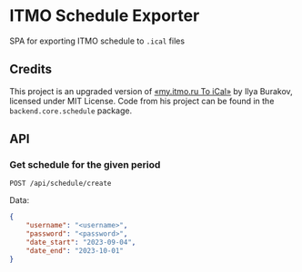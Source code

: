 # ITMO Schedule Exporter

SPA for exporting ITMO schedule to `.ical` files

## Credits

This project is an upgraded version of [«my.itmo.ru To iCal»](https://github.com/iburakov/my-itmo-ru-to-ical)
by Ilya Burakov, licensed under MIT License. Code from his project can be found in the `backend.core.schedule` package.

## API

### Get schedule for the given period

```POST /api/schedule/create```

Data:

```json
{
    "username": "<username>",
    "password": "<password>",
    "date_start": "2023-09-04",
    "date_end": "2023-10-01"
}
```
